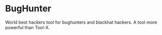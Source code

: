 # BugHunter
World best hackers tool for bughunters and blackhat hackers. A tool more powerful than Tool-X.
